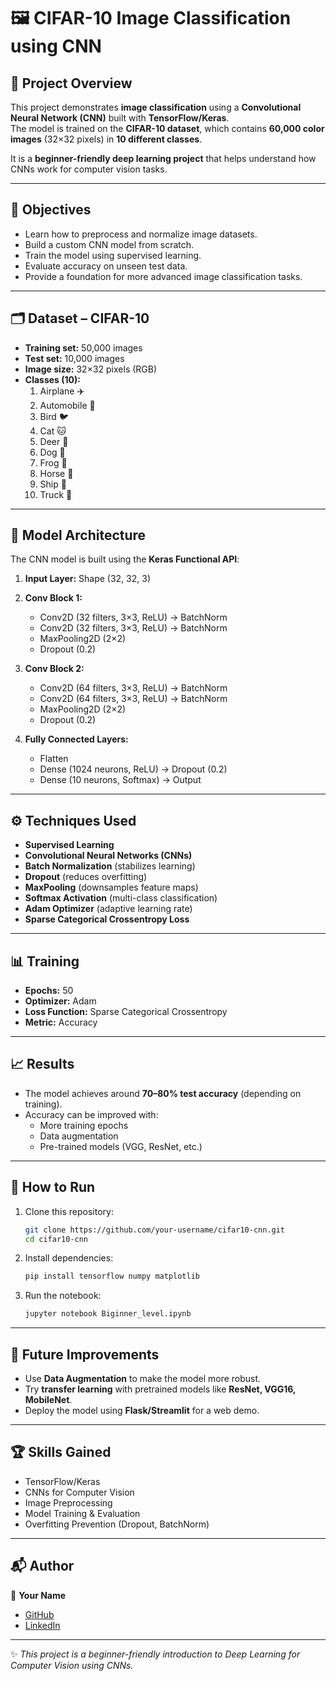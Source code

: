 # 🖼️ CIFAR-10 Image Classification using CNN  

## 📌 Project Overview  
This project demonstrates **image classification** using a **Convolutional Neural Network (CNN)** built with **TensorFlow/Keras**.  
The model is trained on the **CIFAR-10 dataset**, which contains **60,000 color images** (32×32 pixels) in **10 different classes**.  

It is a **beginner-friendly deep learning project** that helps understand how CNNs work for computer vision tasks.  

---

## 🎯 Objectives  
- Learn how to preprocess and normalize image datasets.  
- Build a custom CNN model from scratch.  
- Train the model using supervised learning.  
- Evaluate accuracy on unseen test data.  
- Provide a foundation for more advanced image classification tasks.  

---

## 🗂️ Dataset – CIFAR-10  
- **Training set:** 50,000 images  
- **Test set:** 10,000 images  
- **Image size:** 32×32 pixels (RGB)  
- **Classes (10):**  
  1. Airplane ✈️  
  2. Automobile 🚗  
  3. Bird 🐦  
  4. Cat 🐱  
  5. Deer 🦌  
  6. Dog 🐶  
  7. Frog 🐸  
  8. Horse 🐎  
  9. Ship 🚢  
  10. Truck 🚚  

---

## 🧠 Model Architecture  
The CNN model is built using the **Keras Functional API**:  

1. **Input Layer:** Shape (32, 32, 3)  
2. **Conv Block 1:**  
   - Conv2D (32 filters, 3×3, ReLU) → BatchNorm  
   - Conv2D (32 filters, 3×3, ReLU) → BatchNorm  
   - MaxPooling2D (2×2)  
   - Dropout (0.2)  

3. **Conv Block 2:**  
   - Conv2D (64 filters, 3×3, ReLU) → BatchNorm  
   - Conv2D (64 filters, 3×3, ReLU) → BatchNorm  
   - MaxPooling2D (2×2)  
   - Dropout (0.2)  

4. **Fully Connected Layers:**  
   - Flatten  
   - Dense (1024 neurons, ReLU) → Dropout (0.2)  
   - Dense (10 neurons, Softmax) → Output  

---

## ⚙️ Techniques Used  
- **Supervised Learning**  
- **Convolutional Neural Networks (CNNs)**  
- **Batch Normalization** (stabilizes learning)  
- **Dropout** (reduces overfitting)  
- **MaxPooling** (downsamples feature maps)  
- **Softmax Activation** (multi-class classification)  
- **Adam Optimizer** (adaptive learning rate)  
- **Sparse Categorical Crossentropy Loss**  

---

## 📊 Training  
- **Epochs:** 50  
- **Optimizer:** Adam  
- **Loss Function:** Sparse Categorical Crossentropy  
- **Metric:** Accuracy  

---

## 📈 Results  
- The model achieves around **70–80% test accuracy** (depending on training).  
- Accuracy can be improved with:  
  - More training epochs  
  - Data augmentation  
  - Pre-trained models (VGG, ResNet, etc.)  

---

## 🚀 How to Run  
1. Clone this repository:  
   ```bash
   git clone https://github.com/your-username/cifar10-cnn.git
   cd cifar10-cnn
   ```
2. Install dependencies:  
   ```bash
   pip install tensorflow numpy matplotlib
   ```
3. Run the notebook:  
   ```bash
   jupyter notebook Biginner_level.ipynb
   ```

---

## 📌 Future Improvements  
- Use **Data Augmentation** to make the model more robust.  
- Try **transfer learning** with pretrained models like **ResNet, VGG16, MobileNet**.  
- Deploy the model using **Flask/Streamlit** for a web demo.  

---

## 🏆 Skills Gained  
- TensorFlow/Keras  
- CNNs for Computer Vision  
- Image Preprocessing  
- Model Training & Evaluation  
- Overfitting Prevention (Dropout, BatchNorm)  

---

## 📬 Author  
👤 **Your Name**  
- [GitHub](https://github.com/nabeelsyed11)  
- [LinkedIn](https://www.linkedin.com/in/syed-ahmed-64052a32a/)  

---

✨ *This project is a beginner-friendly introduction to Deep Learning for Computer Vision using CNNs.*  
